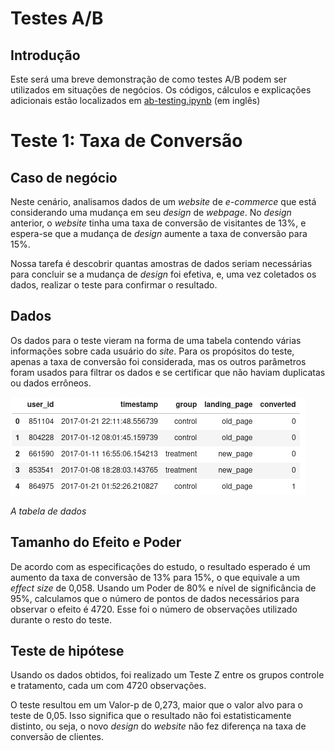 # Testes A/B
## Introdução
Este será uma breve demonstração de como testes A/B podem ser utilizados em situações de negócios. Os códigos, cálculos e explicações adicionais estão localizados em [ab-testing.ipynb](https://github.com/brenosakaguti/ab-testing-study/blob/main/ab-testing.ipynb) (em inglês)

# Teste 1: Taxa de Conversão
## Caso de negócio
Neste cenário, analisamos dados de um *website* de *e-commerce* que está considerando uma mudança em seu *design* de *webpage*. No *design* anterior, o *website* tinha uma taxa de conversão de visitantes de 13%, e espera-se que a mudança de *design* aumente a taxa de conversão para 15%.

Nossa tarefa é descobrir quantas amostras de dados seriam necessárias para concluir se a mudança de *design* foi efetiva, e, uma vez coletados os dados, realizar o teste para confirmar o resultado.

## Dados
Os dados para o teste vieram na forma de uma tabela contendo várias informações sobre cada usuário do *site*. Para os propósitos do teste, apenas a taxa de conversão foi considerada, mas os outros parâmetros foram usados para filtrar os dados e se certificar que não haviam duplicatas ou dados errôneos.

![tabela de dados](/images/tabela1.png)

*A tabela de dados*

## Tamanho do Efeito e Poder
De acordo com as especificações do estudo, o resultado esperado é um aumento da taxa de conversão de 13% para 15%, o que equivale a um *effect size* de 0,058. Usando um Poder de 80% e nível de significância de 95%, calculamos que o número de pontos de dados necessários para observar o efeito é 4720. Esse foi o número de observações utilizado durante o resto do teste.

## Teste de hipótese
Usando os dados obtidos, foi realizado um Teste Z entre os grupos controle e tratamento, cada um com 4720 observações.

O teste resultou em um Valor-p de 0,273, maior que o valor alvo para o teste de 0,05. Isso significa que o resultado não foi estatisticamente distinto, ou seja, o novo *design* do *website* não fez diferença na taxa de conversão de clientes.
